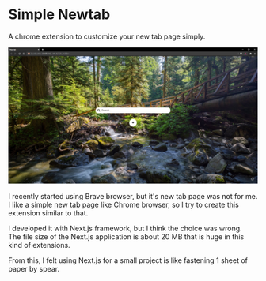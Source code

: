 # Simple Newtab
A chrome extension to customize your new tab page simply.  

![img](./img/img.jpg)  

I recently started using Brave browser, but it's new tab page was not for me.  
I like a simple new tab page like Chrome browser, so I try to create this extension similar to that.  

I developed it with Next.js framework, but I think the choice was wrong.  
The file size of the Next.js application is about 20 MB that is huge in this kind of extensions.  

From this, I felt using Next.js for a small project is like fastening 1 sheet of paper by spear.  